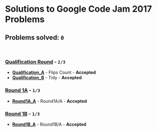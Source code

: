 # Solutions to Google Code Jam 2017 Problems
## Problems solved: `0`

<br>

### [Qualification Round](https://github.com/k0syan/GoogleCodeJam/tree/master/Google%20Code%20Jam%202017/Qualification) - `2/3`

- **[Qualification_A](https://github.com/k0syan/GoogleCodeJam/tree/master/Google%20Code%20Jam%202017/Qualification/A)** - Flips Count - **Accepted**
- **[Qualification_B](https://github.com/k0syan/GoogleCodeJam/tree/master/Google%20Code%20Jam%202017/Qualification/B)** - Tidy - **Accepted**

### [Round 1A](https://github.com/k0syan/GoogleCodeJam/tree/master/Google%20Code%20Jam%202017/Round%201A) - `1/3`

- **[Round1A_A](https://github.com/k0syan/GoogleCodeJam/tree/master/Google%20Code%20Jam%202017/Round%201A/A)** - Round1A/A - **Accepted**

### [Round 1B]() - `1/3`

- **[Round1B_A](https://github.com/k0syan/GoogleCodeJam/commit/c96b5c507eb89cab816e80db8ca7df5d83b01301)** - Round1B/A - **Accepted**
